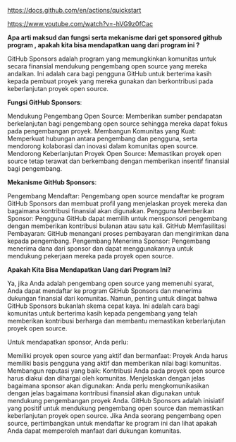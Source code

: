 https://docs.github.com/en/actions/quickstart

https://www.youtube.com/watch?v=-hVG9z0fCac



**Apa arti maksud dan fungsi serta mekanisme dari get sponsored github program , apakah kita bisa mendapatkan uang dari program ini ?**




GitHub Sponsors adalah program yang memungkinkan komunitas untuk secara finansial mendukung pengembang open source yang mereka andalkan. Ini adalah cara bagi pengguna GitHub untuk berterima kasih kepada pembuat proyek yang mereka gunakan dan berkontribusi pada keberlanjutan proyek open source.

**Fungsi GitHub Sponsors**:

Mendukung Pengembang Open Source: Memberikan sumber pendapatan berkelanjutan bagi pengembang open source sehingga mereka dapat fokus pada pengembangan proyek.
Membangun Komunitas yang Kuat: Memperkuat hubungan antara pengembang dan pengguna, serta mendorong kolaborasi dan inovasi dalam komunitas open source.
Mendorong Keberlanjutan Proyek Open Source: Memastikan proyek open source tetap terawat dan berkembang dengan memberikan insentif finansial bagi pengembang.

**Mekanisme GitHub Sponsors**:

  Pengembang Mendaftar: Pengembang open source mendaftar ke program GitHub Sponsors dan membuat profil yang menjelaskan proyek mereka dan bagaimana kontribusi finansial akan digunakan.
  Pengguna Memberikan Sponsor: Pengguna GitHub dapat memilih untuk mensponsori pengembang dengan memberikan kontribusi bulanan atau satu kali.
  GitHub Memfasilitasi Pembayaran: GitHub menangani proses pembayaran dan mengirimkan dana kepada pengembang.
  Pengembang Menerima Sponsor: Pengembang menerima dana dari sponsor dan dapat menggunakannya untuk mendukung pekerjaan mereka pada proyek open source.

**Apakah Kita Bisa Mendapatkan Uang dari Program Ini?**

Ya, jika Anda adalah pengembang open source yang memenuhi syarat, Anda dapat mendaftar ke program GitHub Sponsors dan menerima dukungan finansial dari komunitas. Namun, penting untuk diingat bahwa GitHub Sponsors bukanlah skema cepat kaya. Ini adalah cara bagi komunitas untuk berterima kasih kepada pengembang yang telah memberikan kontribusi berharga dan membantu memastikan keberlanjutan proyek open source.

Untuk mendapatkan sponsor, Anda perlu:

Memiliki proyek open source yang aktif dan bermanfaat: Proyek Anda harus memiliki basis pengguna yang aktif dan memberikan nilai bagi komunitas.
Membangun reputasi yang baik: Kontribusi Anda pada proyek open source harus diakui dan dihargai oleh komunitas.
Menjelaskan dengan jelas bagaimana sponsor akan digunakan: Anda perlu mengkomunikasikan dengan jelas bagaimana kontribusi finansial akan digunakan untuk mendukung pengembangan proyek Anda.
GitHub Sponsors adalah inisiatif yang positif untuk mendukung pengembang open source dan memastikan keberlanjutan proyek open source. Jika Anda seorang pengembang open source, pertimbangkan untuk mendaftar ke program ini dan lihat apakah Anda dapat memperoleh manfaat dari dukungan komunitas.
